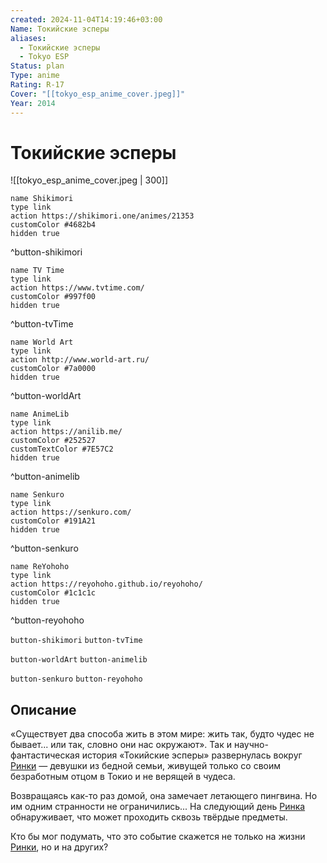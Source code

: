 ```yaml
---
created: 2024-11-04T14:19:46+03:00
Name: Токийские эсперы
aliases:
  - Токийские эсперы
  - Tokyo ESP
Status: plan
Type: anime
Rating: R-17
Cover: "[[tokyo_esp_anime_cover.jpeg]]"
Year: 2014
---
```


# Токийские эсперы

![[tokyo_esp_anime_cover.jpeg | 300]]

```button
name Shikimori
type link
action https://shikimori.one/animes/21353
customColor #4682b4
hidden true
```
^button-shikimori

```button
name TV Time
type link
action https://www.tvtime.com/
customColor #997f00
hidden true
```
^button-tvTime

```button
name World Art
type link
action http://www.world-art.ru/
customColor #7a0000
hidden true
```
^button-worldArt

```button
name AnimeLib
type link
action https://anilib.me/
customColor #252527
customTextColor #7E57C2
hidden true
```
^button-animelib

```button
name Senkuro
type link
action https://senkuro.com/
customColor #191A21
hidden true
```
^button-senkuro

```button
name ReYohoho
type link
action https://reyohoho.github.io/reyohoho/
customColor #1c1c1c
hidden true
```
^button-reyohoho

`button-shikimori` `button-tvTime`

`button-worldArt` `button-animelib`

`button-senkuro` `button-reyohoho`

## Описание

«Существует два способа жить в этом мире: жить так, будто чудес не бывает... или так, словно они нас окружают». Так и научно-фантастическая история «Токийские эсперы» развернулась вокруг [Ринки](https://shikimori.one/characters/33265-rinka-urushiba) — девушки из бедной семьи, живущей только со своим безработным отцом в Токио и не верящей в чудеса.

Возвращаясь как-то раз домой, она замечает летающего пингвина. Но им одним странности не ограничились... На следующий день [Ринка](https://shikimori.one/characters/33265-rinka-urushiba) обнаруживает, что может проходить сквозь твёрдые предметы.

Кто бы мог подумать, что это событие скажется не только на жизни [Ринки](https://shikimori.one/characters/33265-rinka-urushiba), но и на других?
